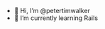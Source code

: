 - 👋 Hi, I’m @petertimwalker
- 🌱 I’m currently learning Rails

<!---
petertimwalker/petertimwalker is a ✨ special ✨ repository because its `README.md` (this file) appears on your GitHub profile.
You can click the Preview link to take a look at your changes.
--->
